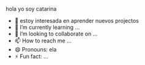 hola  yo soy catarina 
- 👀 estoy interesada en aprender nuevos projectos
- 🌱 I’m currently learning ...
- 💞️ I’m looking to collaborate on ...
- 📫 How to reach me ...
- 😄 Pronouns: ela
- ⚡ Fun fact: ...

<!---
Niluris/Niluris is a ✨ special ✨ repository because its `README.md` (this file) appears on your GitHub profile.
You can click the Preview link to take a look at your changes.
--->
